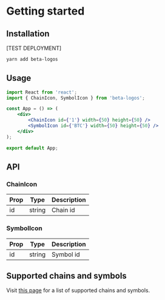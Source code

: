 # Getting started

## Installation

[TEST DEPLOYMENT]

```bash
yarn add beta-logos
```

## Usage

```jsx
import React from 'react';
import { ChainIcon, SymbolIcon } from 'beta-logos';

const App = () => (
    <div>
        <ChainIcon id={'1'} width={50} height={50} />
        <SymbolIcon id={'BTC'} width={50} height={50} />
    </div>
);

export default App;
```

## API

### ChainIcon

| Prop | Type   | Description |
| ---- | ------ | ----------- |
| id   | string | Chain id    |

### SymbolIcon

| Prop | Type   | Description |
| ---- | ------ | ----------- |
| id   | string | Symbol id   |

## Supported chains and symbols

Visit [this page](https://api3dao.github.io/logos/) for a list of supported chains and symbols.

<!-- prettier-ignore-end -->

